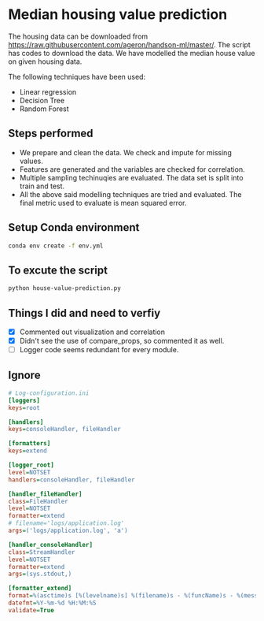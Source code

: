 # Median housing value prediction

The housing data can be downloaded from https://raw.githubusercontent.com/ageron/handson-ml/master/. The script has codes to download the data. We have modelled the median house value on given housing data. 

The following techniques have been used: 

 - Linear regression
 - Decision Tree
 - Random Forest

## Steps performed
 - We prepare and clean the data. We check and impute for missing values.
 - Features are generated and the variables are checked for correlation.
 - Multiple sampling techinuqies are evaluated. The data set is split into train and test.
 - All the above said modelling techniques are tried and evaluated. The final metric used to evaluate is mean squared error.

## Setup Conda environment
```bash
conda env create -f env.yml
```

## To excute the script
```bash
python house-value-prediction.py
```


## Things I did and need to verfiy
- [x] Commented out visualization and correlation
- [x] Didn't see the use of compare_props, so commented it as well.
- [ ] Logger code seems redundant for every module.

## Ignore
```ini
# Log-configuration.ini
[loggers]
keys=root

[handlers]
keys=consoleHandler, fileHandler

[formatters]
keys=extend

[logger_root]
level=NOTSET
handlers=consoleHandler, fileHandler

[handler_fileHandler]
class=FileHandler
level=NOTSET
formatter=extend
# filename='logs/application.log'
args=('logs/application.log', 'a')

[handler_consoleHandler]
class=StreamHandler
level=NOTSET
formatter=extend
args=(sys.stdout,)

[formatter_extend]
format=%(asctime)s [%(levelname)s] %(filename)s - %(funcName)s - %(message)s
datefmt=%Y-%m-%d %H:%M:%S
validate=True
```